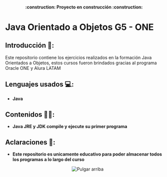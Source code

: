 <h4 align="center">
:construction: Proyecto en construcción :construction:
</h4>

# Java Orientado a Objetos G5 - ONE

## Introducción 📝:

<p> Este repositorio contiene los ejercicios realizados en la formación Java Orientados a Objetos, estos cursos fueron brindados gracias al programa Oracle ONE y Alura LATAM <p>
    
## Lenguajes usados 💻:

- **Java**
    
## Contenidos 👨‍🏫:
- **Java JRE y JDK compile y ejecute su primer programa**
 
## Aclaraciones 👀:
- **Este repositorio es unicamente educativo para poder almacenar todos los programas a lo largo del curso**

    <div align="center"><img src="https://i.pinimg.com/236x/a7/67/ca/a767ca6d0e98d43b0f6904b865caa6f7.jpg" alt="Pulgar arriba"></a> </div>
